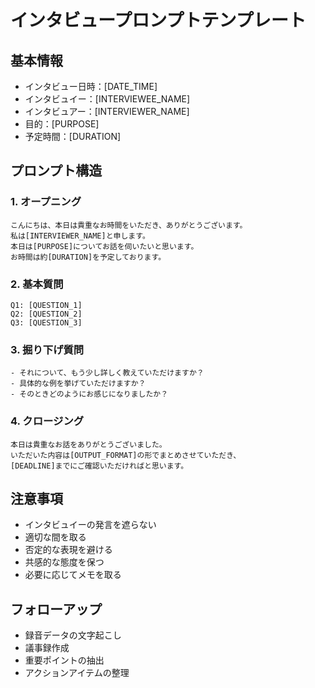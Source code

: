 # インタビュープロンプトテンプレート

## 基本情報
- インタビュー日時：[DATE_TIME]
- インタビュイー：[INTERVIEWEE_NAME]
- インタビュアー：[INTERVIEWER_NAME]
- 目的：[PURPOSE]
- 予定時間：[DURATION]

## プロンプト構造

### 1. オープニング
```
こんにちは、本日は貴重なお時間をいただき、ありがとうございます。
私は[INTERVIEWER_NAME]と申します。
本日は[PURPOSE]についてお話を伺いたいと思います。
お時間は約[DURATION]を予定しております。
```

### 2. 基本質問
```
Q1: [QUESTION_1]
Q2: [QUESTION_2]
Q3: [QUESTION_3]
```

### 3. 掘り下げ質問
```
- それについて、もう少し詳しく教えていただけますか？
- 具体的な例を挙げていただけますか？
- そのときどのようにお感じになりましたか？
```

### 4. クロージング
```
本日は貴重なお話をありがとうございました。
いただいた内容は[OUTPUT_FORMAT]の形でまとめさせていただき、
[DEADLINE]までにご確認いただければと思います。
```

## 注意事項
- インタビュイーの発言を遮らない
- 適切な間を取る
- 否定的な表現を避ける
- 共感的な態度を保つ
- 必要に応じてメモを取る

## フォローアップ
- 録音データの文字起こし
- 議事録作成
- 重要ポイントの抽出
- アクションアイテムの整理
